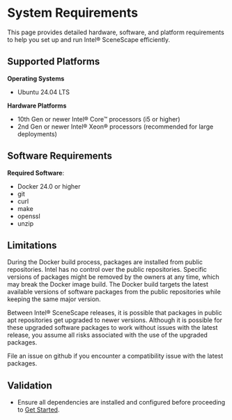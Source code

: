 # System Requirements

This page provides detailed hardware, software, and platform requirements to help you set up and run Intel® SceneScape efficiently.

## Supported Platforms

<!--
**Guidelines**:
- Include supported operating systems, versions, and platform-specific notes.
-->

**Operating Systems**

- Ubuntu 24.04 LTS

**Hardware Platforms**

- 10th Gen or newer Intel® Core™ processors (i5 or higher)
- 2nd Gen or newer Intel® Xeon® processors (recommended for large deployments)

## Software Requirements

<!--
**Guidelines**:
- List software dependencies, libraries, and tools.
-->

**Required Software**:

- Docker 24.0 or higher
- git
- curl
- make
- openssl
- unzip

## Limitations

During the Docker build process, packages are installed from public repositories. Intel has no control over the public repositories. Specific versions of packages might be removed by the owners at any time, which may break the Docker image build. The Docker build targets the latest available versions of software packages from the public repositories while keeping the same major version.

Between Intel® SceneScape releases, it is possible that packages in public apt repositories get upgraded to newer versions. Although it is possible for these upgraded software packages to work without issues with the latest release, you assume all risks associated with the use of the upgraded packages.

File an issue on github if you encounter a compatibility issue with the latest packages.

## Validation

- Ensure all dependencies are installed and configured before proceeding to [Get Started](Getting-Started-Guide.md).

